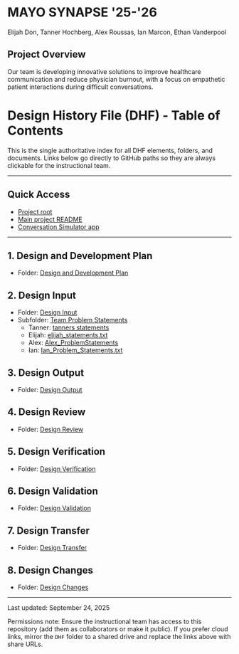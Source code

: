 # MAYO SYNAPSE '25-'26

Elijah Don, Tanner Hochberg, Alex Roussas, Ian Marcon, Ethan Vanderpool

## Project Overview

Our team is developing innovative solutions to improve healthcare communication and reduce physician burnout, with a focus on empathetic patient interactions during difficult conversations.


# Design History File (DHF) - Table of Contents

This is the single authoritative index for all DHF elements, folders, and documents. Links below go directly to GitHub paths so they are always clickable for the instructional team.

---

## Quick Access
- [Project root](https://github.com/TACH04/Synapse)
- [Main project README](https://github.com/TACH04/Synapse/blob/main/README.md)
- [Conversation Simulator app](https://github.com/TACH04/Synapse/tree/main/conversation_simulator)

---

## 1. Design and Development Plan
- Folder: [Design and Development Plan](https://github.com/TACH04/Synapse/tree/main/DHF/Design%20and%20Development%20Plan)

## 2. Design Input
- Folder: [Design Input](https://github.com/TACH04/Synapse/tree/main/DHF/Design%20Input)
- Subfolder: [Team Problem Statements](https://github.com/TACH04/Synapse/tree/main/DHF/Design%20Input/Team%20Problem%20Statements)
  - Tanner: [tanners statements](https://github.com/TACH04/Synapse/blob/main/DHF/Design%20Input/Team%20Problem%20Statements/tanners%20statements)
  - Elijah: [elijah_statements.txt](https://github.com/TACH04/Synapse/blob/main/DHF/Design%20Input/Team%20Problem%20Statements/elijah_statements.txt)
  - Alex: [Alex_ProblemStatements](https://github.com/TACH04/Synapse/blob/main/DHF/Design%20Input/Team%20Problem%20Statements/Alex_ProblemStatements)
  - Ian: [Ian_Problem_Statements.txt](https://github.com/TACH04/Synapse/blob/main/DHF/Design%20Input/Team%20Problem%20Statements/Ian_Problem_Statements.txt)

## 3. Design Output
- Folder: [Design Output](https://github.com/TACH04/Synapse/tree/main/DHF/Design%20Output)

## 4. Design Review
- Folder: [Design Review](https://github.com/TACH04/Synapse/tree/main/DHF/Design%20Review)

## 5. Design Verification
- Folder: [Design Verification](https://github.com/TACH04/Synapse/tree/main/DHF/Design%20Verification)

## 6. Design Validation
- Folder: [Design Validation](https://github.com/TACH04/Synapse/tree/main/DHF/Design%20Validation)

## 7. Design Transfer
- Folder: [Design Transfer](https://github.com/TACH04/Synapse/tree/main/DHF/Design%20Transfer)

## 8. Design Changes
- Folder: [Design Changes](https://github.com/TACH04/Synapse/tree/main/DHF/Design%20Changes)

---

Last updated: September 24, 2025

Permissions note: Ensure the instructional team has access to this repository (add them as collaborators or make it public). If you prefer cloud links, mirror the `DHF` folder to a shared drive and replace the links above with share URLs.
